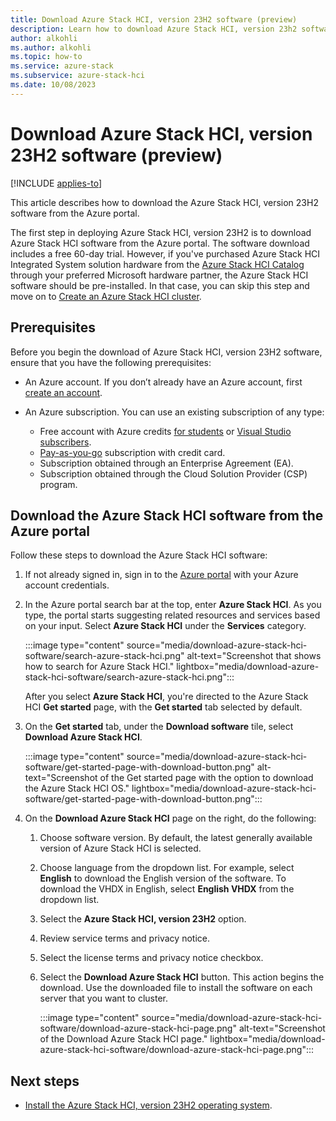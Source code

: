 ```yaml
---
title: Download Azure Stack HCI, version 23H2 software (preview)
description: Learn how to download Azure Stack HCI, version 23h2 software from the Azure portal.
author: alkohli
ms.author: alkohli
ms.topic: how-to
ms.service: azure-stack
ms.subservice: azure-stack-hci
ms.date: 10/08/2023
---
```


# Download Azure Stack HCI, version 23H2 software (preview)

[!INCLUDE [applies-to](../../includes/hci-applies-to-23h2.md)]

This article describes how to download the Azure Stack HCI, version 23H2 software from the Azure portal.

The first step in deploying Azure Stack HCI, version 23H2 is to download Azure Stack HCI software from the Azure portal. The software download includes a free 60-day trial. However, if you've purchased Azure Stack HCI Integrated System solution hardware from the [Azure Stack HCI Catalog](https://aka.ms/AzureStackHCICatalog) through your preferred Microsoft hardware partner, the Azure Stack HCI software should be pre-installed. In that case, you can skip this step and move on to [Create an Azure Stack HCI cluster](create-cluster.md).

## Prerequisites

Before you begin the download of Azure Stack HCI, version 23H2 software, ensure that you have the following prerequisites:

- An Azure account. If you don’t already have an Azure account, first [create an account](https://azure.microsoft.com/free/).
- An Azure subscription. You can use an existing subscription of any type:

   - Free account with Azure credits [for students](https://azure.microsoft.com/free/students/) or [Visual Studio subscribers](https://azure.microsoft.com/pricing/member-offers/credit-for-visual-studio-subscribers/).
   - [Pay-as-you-go](https://azure.microsoft.com/pricing/purchase-options/pay-as-you-go/) subscription with credit card.
   - Subscription obtained through an Enterprise Agreement (EA).
   - Subscription obtained through the Cloud Solution Provider (CSP) program.

## Download the Azure Stack HCI software from the Azure portal

Follow these steps to download the Azure Stack HCI software:

1. If not already signed in, sign in to the [Azure portal](https://portal.azure.com/) with your Azure account credentials.
1. In the Azure portal search bar at the top, enter **Azure Stack HCI**. As you type, the portal starts suggesting related resources and services based on your input. Select **Azure Stack HCI** under the **Services** category.

    :::image type="content" source="media/download-azure-stack-hci-software/search-azure-stack-hci.png" alt-text="Screenshot that shows how to search for Azure Stack HCI." lightbox="media/download-azure-stack-hci-software/search-azure-stack-hci.png":::

    After you select **Azure Stack HCI**, you're directed to the Azure Stack HCI **Get started** page, with the **Get started** tab selected by default.

1. On the **Get started** tab, under the **Download software** tile, select **Download Azure Stack HCI**.

    :::image type="content" source="media/download-azure-stack-hci-software/get-started-page-with-download-button.png" alt-text="Screenshot of the Get started page with the option to download the Azure Stack HCI OS." lightbox="media/download-azure-stack-hci-software/get-started-page-with-download-button.png":::
    
1. On the **Download Azure Stack HCI** page on the right, do the following:
    1. Choose software version. By default, the latest generally available version of Azure Stack HCI is selected.
    1. Choose language from the dropdown list. For example, select **English** to download the English version of the software. To download the VHDX in English, select **English VHDX** from the dropdown list.
    1. Select the **Azure Stack HCI, version 23H2** option.
    1. Review service terms and privacy notice. <!--link to privacy statement-->
    1. Select the license terms and privacy notice checkbox.
    1. Select the **Download Azure Stack HCI** button. This action begins the download. Use the downloaded file to install the software on each server that you want to cluster.

        :::image type="content" source="media/download-azure-stack-hci-software/download-azure-stack-hci-page.png" alt-text="Screenshot of the Download Azure Stack HCI page." lightbox="media/download-azure-stack-hci-software/download-azure-stack-hci-page.png":::

## Next steps

- [Install the Azure Stack HCI, version 23H2 operating system](../index.yml).
